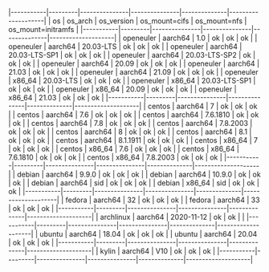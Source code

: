 |-----------|---------|---------------|---------------|--------------|--------------------|
| os        | os_arch | os_version    | os_mount=cifs | os_mount=nfs | os_mount=initramfs |
|-----------|---------|---------------|---------------|--------------|--------------------|
| openeuler | aarch64 | 1.0           | ok            | ok           | ok                 |
| openeuler | aarch64 | 20.03-LTS     | ok            | ok           | ok                 |
| openeuler | aarch64 | 20.03-LTS-SP1 | ok            | ok           | ok                 |
| openeuler | aarch64 | 20.03-LTS-SP2 | ok            | ok           | ok                 |
| openeuler | aarch64 | 20.09         | ok            | ok           | ok                 |
| openeuler | aarch64 | 21.03         | ok            | ok           | ok                 |
| openeuler | aarch64 | 21.09         | ok            | ok           | ok                 |
| openeuler | x86_64  | 20.03-LTS     | ok            | ok           | ok                 |
| openeuler | x86_64  | 20.03-LTS-SP1 | ok            | ok           | ok                 |
| openeuler | x86_64  | 20.09         | ok            | ok           | ok                 |
| openeuler | x86_64  | 21.03         | ok            | ok           | ok                 |
|-----------|---------|---------------|---------------|--------------|--------------------|
| centos    | aarch64 | 7             | ok            | ok           | ok                 |
| centos    | aarch64 | 7.6           | ok            | ok           | ok                 |
| centos    | aarch64 | 7.6.1810      | ok            | ok           | ok                 |
| centos    | aarch64 | 7.8           | ok            | ok           | ok                 |
| centos    | aarch64 | 7.8.2003      | ok            | ok           | ok                 |
| centos    | aarch64 | 8             | ok            | ok           | ok                 |
| centos    | aarch64 | 8.1           | ok            | ok           | ok                 |
| centos    | aarch64 | 8.1.1911      | ok            | ok           | ok                 |
| centos    | x86_64  | 7             | ok            | ok           | ok                 |
| centos    | x86_64  | 7.6           | ok            | ok           | ok                 |
| centos    | x86_64  | 7.6.1810      | ok            | ok           | ok                 |
| centos    | x86_64  | 7.8.2003      | ok            | ok           | ok                 |
|-----------|---------|---------------|---------------|--------------|--------------------|
| debian    | aarch64 | 9.9.0         | ok            | ok           | ok                 |
| debian    | aarch64 | 10.9.0        | ok            | ok           | ok                 |
| debian    | aarch64 | sid           | ok            | ok           | ok                 |
| debian    | x86_64  | sid           | ok            | ok           | ok                 |
|-----------|---------|---------------|---------------|--------------|--------------------|
| fedora    | aarch64 | 32            | ok            | ok           | ok                 |
| fedora    | aarch64 | 33            | ok            | ok           | ok                 |
|-----------|---------|---------------|---------------|--------------|--------------------|
| archlinux | aarch64 | 2020-11-12    | ok            | ok           |                    |
|-----------|---------|---------------|---------------|--------------|--------------------|
| ubuntu    | aarch64 | 18.04         | ok            | ok           | ok                 |
| ubuntu    | aarch64 | 20.04         | ok            | ok           | ok                 |
|-----------|---------|---------------|---------------|--------------|--------------------|
| kylin     | aarch64 | V10           | ok            | ok           | ok                 |
|-----------|---------|---------------|---------------|--------------|--------------------|
